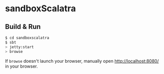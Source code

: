 # sandboxScalatra #

## Build & Run ##

```sh
$ cd sandboxscalatra
$ sbt
> jetty:start
> browse
```

If `browse` doesn't launch your browser, manually open [http://localhost:8080/](http://localhost:8080/) in your browser.
